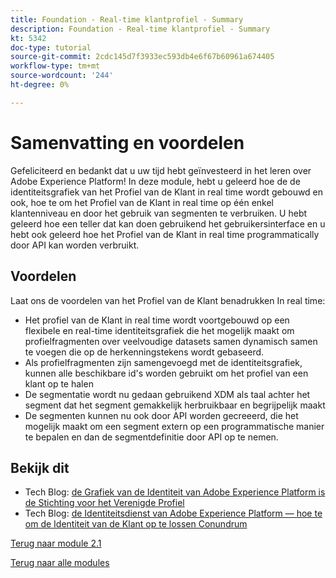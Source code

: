 ```yaml
---
title: Foundation - Real-time klantprofiel - Summary
description: Foundation - Real-time klantprofiel - Summary
kt: 5342
doc-type: tutorial
source-git-commit: 2cdc145d7f3933ec593db4e6f67b60961a674405
workflow-type: tm+mt
source-wordcount: '244'
ht-degree: 0%

---
```


# Samenvatting en voordelen

Gefeliciteerd en bedankt dat u uw tijd hebt geïnvesteerd in het leren over Adobe Experience Platform!
In deze module, hebt u geleerd hoe de de identiteitsgrafiek van het Profiel van de Klant in real time wordt gebouwd en ook, hoe te om het Profiel van de Klant in real time op één enkel klantenniveau en door het gebruik van segmenten te verbruiken. U hebt geleerd hoe een teller dat kan doen gebruikend het gebruikersinterface en u hebt ook geleerd hoe het Profiel van de Klant in real time programmatically door API kan worden verbruikt.

## Voordelen

Laat ons de voordelen van het Profiel van de Klant benadrukken In real time:

- Het profiel van de Klant in real time wordt voortgebouwd op een flexibele en real-time identiteitsgrafiek die het mogelijk maakt om profielfragmenten over veelvoudige datasets samen dynamisch samen te voegen die op de herkenningstekens wordt gebaseerd.
- Als profielfragmenten zijn samengevoegd met de identiteitsgrafiek, kunnen alle beschikbare id&#39;s worden gebruikt om het profiel van een klant op te halen
- De segmentatie wordt nu gedaan gebruikend XDM als taal achter het segment dat het segment gemakkelijk herbruikbaar en begrijpelijk maakt
- De segmenten kunnen nu ook door API worden gecreeerd, die het mogelijk maakt om een segment extern op een programmatische manier te bepalen en dan de segmentdefinitie door API op te nemen.

## Bekijk dit

- Tech Blog: [ de Grafiek van de Identiteit van Adobe Experience Platform is de Stichting voor het Verenigde Profiel ](https://medium.com/adobetech/adobe-experience-platform-identity-graph-is-the-foundation-for-the-unified-profile-e8435d26dce7)
- Tech Blog: [ de Identiteitsdienst van Adobe Experience Platform — hoe te om de Identiteit van de Klant op te lossen Conundrum ](https://medium.com/adobetech/adobe-experience-platforms-identity-service-how-to-solve-the-customer-identity-conundrum-f95e22d16ea9)

[Terug naar module 2.1](./real-time-customer-profile.md)

[Terug naar alle modules](../../../overview.md)
